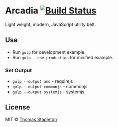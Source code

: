 # Arcadia [![Build Status](https://travis-ci.org/tomsta93/arcadia.svg?branch=master)](https://travis-ci.org/tomsta93/arcadia)
Light weight, modern, JavaScript utility belt.

## Use
* Run `gulp` for development example.
* Run `gulp --env production` for minified example.

### Set Output
* `gulp --output amd` - requirejs
* `gulp --output commonjs` - commonjs
* `gulp --output systemjs` - systemjs

## License

MIT © [Thomas Stapleton](https://github.com/tomsta93)
